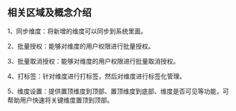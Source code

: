## 相关区域及概念介绍

1、同步维度：将新增的维度可以同步到系统里面。

2、批量授权：能够对维度的用户权限进行批量授权。

3、批量取消授权：能够对维度的用户权限进行批量取消授权。

4、打标签：针对维度进行打标签，然后对维度进行标签化管理。

5、维度设置：提供置顶维度到顶部、置顶维度到底部、维度是否可见等功能，可帮助用户快速将关键维度置顶到顶部。
